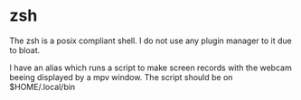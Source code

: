 # zsh

The zsh is a posix compliant shell. I do not use any plugin manager to it due to bloat.

I have an alias which runs a script to make screen records with the webcam beeing displayed by a mpv window. The script should be on $HOME/.local/bin
